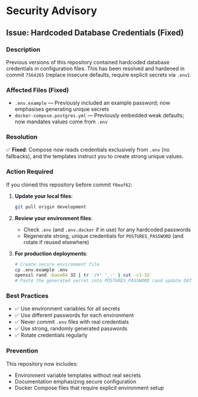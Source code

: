 # Security Advisory

## Issue: Hardcoded Database Credentials (Fixed)

### Description
Previous versions of this repository contained hardcoded database credentials in configuration files. This has been resolved and hardened in commit `7564265` (replace insecure defaults, require explicit secrets via `.env`).

### Affected Files (Fixed)
- `.env.example` — Previously included an example password; now emphasises generating unique secrets
- `docker-compose.postgres.yml` — Previously embedded weak defaults; now mandates values come from `.env`

### Resolution
✅ **Fixed**: Compose now reads credentials exclusively from `.env` (no fallbacks), and the templates instruct you to create strong unique values.

### Action Required
If you cloned this repository before commit `f0eaf62`:

1. **Update your local files**:
   ```bash
   git pull origin development
   ```

2. **Review your environment files**:
   - Check `.env` (and `.env.docker` if in use) for any hardcoded passwords
   - Regenerate strong, unique credentials for `POSTGRES_PASSWORD` (and rotate if reused elsewhere)

3. **For production deployments**:
   ```bash
   # Create secure environment file
   cp .env.example .env
   openssl rand -base64 32 | tr '/+' '_-' | cut -c1-32
   # Paste the generated secret into POSTGRES_PASSWORD (and update DATABASE_URL accordingly)
   ```

### Best Practices
- ✅ Use environment variables for all secrets
- ✅ Use different passwords for each environment
- ✅ Never commit `.env` files with real credentials
- ✅ Use strong, randomly generated passwords
- ✅ Rotate credentials regularly

### Prevention
This repository now includes:
- Environment variable templates without real secrets
- Documentation emphasizing secure configuration
- Docker Compose files that require explicit environment setup
